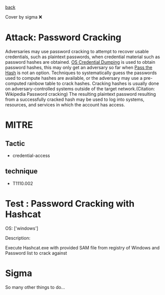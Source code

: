 [back](../index.md)

Cover by sigma :x: 

# Attack: Password Cracking

 Adversaries may use password cracking to attempt to recover usable credentials, such as plaintext passwords, when credential material such as password hashes are obtained. [OS Credential Dumping](https://attack.mitre.org/techniques/T1003) is used to obtain password hashes, this may only get an adversary so far when [Pass the Hash](https://attack.mitre.org/techniques/T1550/002) is not an option. Techniques to systematically guess the passwords used to compute hashes are available, or the adversary may use a pre-computed rainbow table to crack hashes. Cracking hashes is usually done on adversary-controlled systems outside of the target network.(Citation: Wikipedia Password cracking) The resulting plaintext password resulting from a successfully cracked hash may be used to log into systems, resources, and services in which the account has access.

# MITRE
## Tactic
  - credential-access

## technique
  - T1110.002

# Test : Password Cracking with Hashcat

OS: ['windows']

Description:

 Execute Hashcat.exe with provided SAM file from registry of Windows and Password list to crack against

# Sigma

 So many other things to do...